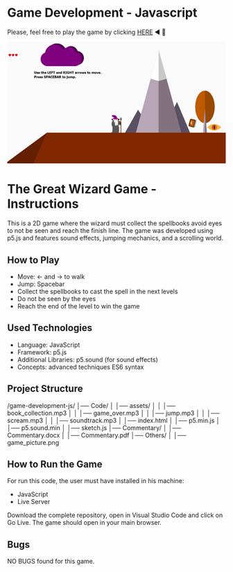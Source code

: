 # Game Development - Javascript
Please, feel free to play the game by clicking [HERE](https://bbucalonserra.github.io/game-development-js/)  :arrow_backward: :bookmark_tabs: 

![Game Picture](https://github.com/bbucalonserra/game-development-js/blob/main/Others/game_picture.png)

# The Great Wizard Game - Instructions
This is a 2D game where the wizard must collect the spellbooks avoid eyes to not be seen and reach the finish line. The game was developed using p5.js and features sound effects, jumping mechanics, and a scrolling world.

## How to Play
* Move: ← and → to walk
* Jump: Spacebar
* Collect the spellbooks to cast the spell in the next levels
* Do not be seen by the eyes
* Reach the end of the level to win the game

## Used Technologies
* Language: JavaScript
* Framework: p5.js
* Additional Libraries: p5.sound (for sound effects)
* Concepts: advanced techniques ES6 syntax

## Project Structure
/game-development-js/
│── Code/
│   │── assets/
│   │   │── book_collection.mp3
│   │   │── game_over.mp3
│   │   │── jump.mp3
│   │   │── scream.mp3
│   │   │── soundtrack.mp3
│   │── index.html
│   │── p5.min.js
│   │── p5.sound.min
│   │── sketch.js
│── Commentary/
│   │── Commentary.docx
│   │── Commentary.pdf
│── Others/
│   │── game_picture.png

## How to Run the Game
For run this code, the user must have installed in his machine:
* JavaScript
* Live Server

Download the complete repository, open in Visual Studio Code and click on Go Live. The game should open in your main browser.

## Bugs
NO BUGS found for this game.
